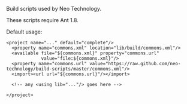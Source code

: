 Build scripts used by Neo Technology.

These scripts require Ant 1.8.

Default usage:

    <project name="..." default="complete"/>
      <property name="commons.xml" location="lib/build/commons.xml"/>
      <available file="${commons.xml}" property="commons.url"
                 value="file:${commons.xml}"/>
      <property name="commons.url" value="https://raw.github.com/neo-technology/build-scripts/master/commons.xml"/>
      <import><url url="${commons.url}"/></import>

      <!-- any <using lib="..."/> goes here -->

    </project>